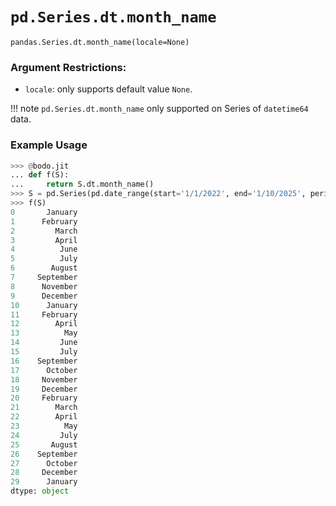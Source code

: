 # `pd.Series.dt.month_name`

`pandas.Series.dt.month_name(locale=None)`

### Argument Restrictions:
 * `locale`: only supports default value `None`.

!!! note
	`pd.Series.dt.month_name` only supported on Series of `datetime64` data.

### Example Usage

``` py
>>> @bodo.jit
... def f(S):
...     return S.dt.month_name()
>>> S = pd.Series(pd.date_range(start='1/1/2022', end='1/10/2025', periods=30))
>>> f(S)
0       January
1      February
2         March
3         April
4          June
5          July
6        August
7     September
8      November
9      December
10      January
11     February
12        April
13          May
14         June
15         July
16    September
17      October
18     November
19     December
20     February
21        March
22        April
23          May
24         July
25       August
26    September
27      October
28     December
29      January
dtype: object
```


